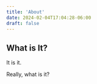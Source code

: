 ```yaml
---
title: 'About'
date: 2024-02-04T17:04:28-06:00
draft: false
---
```

## What is It?

It is it.

Really, what is it?